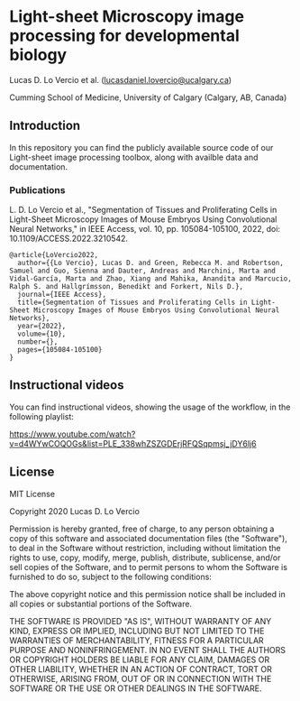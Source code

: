 # Light-sheet Microscopy image processing for developmental biology

Lucas D. Lo Vercio et al. (lucasdaniel.lovercio@ucalgary.ca)

Cumming School of Medicine, University of Calgary (Calgary, AB, Canada)

## Introduction

In this repository you can find the publicly available source code of our Light-sheet image processing toolbox, along with availble data and documentation.

### Publications

L. D. Lo Vercio et al., "Segmentation of Tissues and Proliferating Cells in Light-Sheet Microscopy Images of Mouse Embryos Using Convolutional Neural Networks," in IEEE Access, vol. 10, pp. 105084-105100, 2022, doi: 10.1109/ACCESS.2022.3210542.

```
@article{LoVercio2022,
  author={{Lo Vercio}, Lucas D. and Green, Rebecca M. and Robertson, Samuel and Guo, Sienna and Dauter, Andreas and Marchini, Marta and Vidal-García, Marta and Zhao, Xiang and Mahika, Anandita and Marcucio, Ralph S. and Hallgrímsson, Benedikt and Forkert, Nils D.},
  journal={IEEE Access}, 
  title={Segmentation of Tissues and Proliferating Cells in Light-Sheet Microscopy Images of Mouse Embryos Using Convolutional Neural Networks}, 
  year={2022},
  volume={10},
  number={},
  pages={105084-105100}
}
```

## Instructional videos

You can find instructional videos, showing the usage of the workflow, in the following playlist:

https://www.youtube.com/watch?v=d4WYwCOQOGs&list=PLE_338whZSZGDErjRFQSqpmsj_jDY6lj6

## License

MIT License

Copyright 2020 Lucas D. Lo Vercio

Permission is hereby granted, free of charge, to any person obtaining a copy
of this software and associated documentation files (the "Software"), to deal
in the Software without restriction, including without limitation the rights
to use, copy, modify, merge, publish, distribute, sublicense, and/or sell
copies of the Software, and to permit persons to whom the Software is
furnished to do so, subject to the following conditions:

The above copyright notice and this permission notice shall be included in all
copies or substantial portions of the Software.

THE SOFTWARE IS PROVIDED "AS IS", WITHOUT WARRANTY OF ANY KIND, EXPRESS OR
IMPLIED, INCLUDING BUT NOT LIMITED TO THE WARRANTIES OF MERCHANTABILITY,
FITNESS FOR A PARTICULAR PURPOSE AND NONINFRINGEMENT. IN NO EVENT SHALL THE
AUTHORS OR COPYRIGHT HOLDERS BE LIABLE FOR ANY CLAIM, DAMAGES OR OTHER
LIABILITY, WHETHER IN AN ACTION OF CONTRACT, TORT OR OTHERWISE, ARISING FROM,
OUT OF OR IN CONNECTION WITH THE SOFTWARE OR THE USE OR OTHER DEALINGS IN THE
SOFTWARE.


